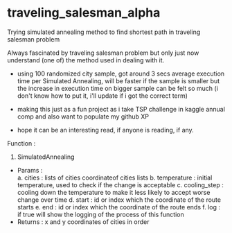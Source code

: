 # traveling_salesman_alpha
Trying simulated annealing method to find shortest path in traveling salesman problem

Always fascinated by traveling salesman problem but only just now understand (one of) the method used in dealing with it.

- using 100 randomized city sample, got around 3 secs average execution time per Simulated Annealing, will be faster if the sample is smaller but the increase in execution time on bigger sample can be felt so much (i don't know how to put it, i'll update if i got the correct term)

- making this just as a fun project as i take TSP challenge in kaggle annual comp and also want to populate my github XP

- hope it can be an interesting read, if anyone is reading, if any.

Function :
1. SimulatedAnnealing
- Params :  
            a. cities : lists of cities coordinateof cities lists
            b. temperature : initial temperature, used to check if the change is acceptable
            c. cooling_step : cooling down the temperature to make it less likely to accept worse change over time
            d. start : id or index which the coordinate of the route starts
            e. end : id or index which the coordinate of the route ends
            f. log : if true will show the logging of the process of this function
- Returns : x and y coordinates of cities in order
